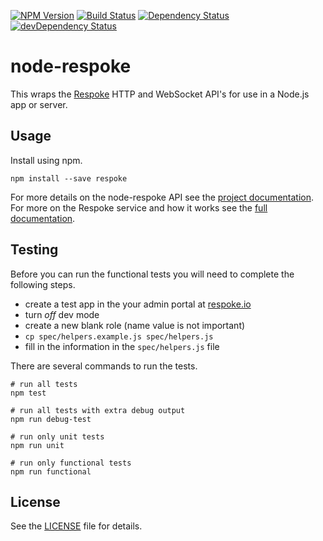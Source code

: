 
[![NPM Version](https://badge.fury.io/js/respoke.svg)](https://badge.fury.io/js/respoke)
[![Build Status](https://travis-ci.org/respoke/node-respoke.svg)](https://travis-ci.org/respoke/node-respoke)
[![Dependency Status](https://david-dm.org/respoke/node-respoke.svg)](https://david-dm.org/respoke/node-respoke)
[![devDependency Status](https://david-dm.org/respoke/node-respoke/dev-status.svg)](https://david-dm.org/respoke/node-respoke#info=devDependencies)

# node-respoke

This wraps the [Respoke][respoke] HTTP and WebSocket API's for use in a Node.js
app or server.

[respoke]: https://respoke.io "respoke.io"

## Usage

Install using npm.

    npm install --save respoke

For more details on the node-respoke API see the
[project documentation][node-respoke]. For more on the Respoke service and how
it works see the [full documentation][respoke-docs].

[node-respoke]: https://respoke.github.io/node-respoke "node-respoke documentation"
[respoke-docs]: https://docs.respoke.io "full respoke documentation"

## Testing

Before you can run the functional tests you will need to complete the following
steps.

- create a test app in the your admin portal at [respoke.io][respoke]
- turn *off* dev mode
- create a new blank role (name value is not important)
- `cp spec/helpers.example.js spec/helpers.js`
- fill in the information in the `spec/helpers.js` file

There are several commands to run the tests.

    # run all tests
    npm test

    # run all tests with extra debug output
    npm run debug-test

    # run only unit tests
    npm run unit

    # run only functional tests
    npm run functional

## License

See the [LICENSE](LICENSE) file for details.
